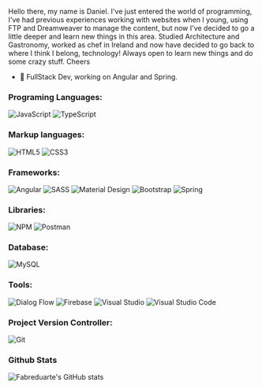 Hello there, my name is Daniel. 
I've just entered the world of programming, I've had previous experiences working with websites when I young, using FTP and Dreamweaver to manage the content, but now I've decided to go a little deeper and learn new things in this area. Studied Architecture and Gastronomy, worked as chef in Ireland and now have decided to go back to where I think I belong, technology!
Always open to learn new things and do some crazy stuff.
Cheers

* 🎨 FullStack Dev, working on Angular and Spring.

### Programing Languages:

  <img src="https://img.shields.io/badge/-JavaScript-F7DF1E?style=for-the-badge&logo=javascript&logoColor=fff" alt="JavaScript">

  <img src="https://img.shields.io/badge/-TypeScript-007ACC?style=for-the-badge&logo=Typescript&logoColor=fff" alt="TypeScript">

### Markup languages:

  <img src="https://img.shields.io/badge/-HTML5-E34F26?style=for-the-badge&logo=HTML5&logoColor=fff" alt="HTML5">

  <img src="https://img.shields.io/badge/-CSS3-1572B6?style=for-the-badge&logo=CSS3&logoColor=fff" alt="CSS3">

### Frameworks:
  
  <img src="https://img.shields.io/badge/Angular-DD0031?style=for-the-badge&logo=angular&logoColor=white" alt="Angular">
  
  <img src="https://img.shields.io/badge/-SASS-CC6699?style=for-the-badge&logo=SASS&logoColor=fff" alt="SASS">
  
  <img src="https://img.shields.io/badge/-Material Design-757575?style=for-the-badge&logo=material-design&logoColor=fff" alt="Material Design">
  
  <img src="https://img.shields.io/badge/-Bootstrap-7952B3?style=for-the-badge&logo=bootstrap&logoColor=fff" alt="Bootstrap">
  
  <img src="https://img.shields.io/badge/Spring-6DB33F?style=for-the-badge&logo=spring&logoColor=white" alt="Spring">
  
### Libraries:

  <img src="https://img.shields.io/badge/-NPM-CB3837?style=for-the-badge&logo=NPM&logoColor=fff" alt="NPM">
  
  <img src="https://img.shields.io/badge/Postman-FF6C37?style=for-the-badge&logo=Postman&logoColor=white" alt="Postman">  
  
  
### Database:

  <img src="https://img.shields.io/badge/MySQL-005C84?style=for-the-badge&logo=mysql&logoColor=white" alt="MySQL">	

### Tools:
  
  <img src="https://img.shields.io/badge/dialogflow-FF9800?style=for-the-badge&logo=dialogflow&logoColor=white" alt="Dialog Flow">
  
  <img src="https://img.shields.io/badge/firebase-ffca28?style=for-the-badge&logo=firebase&logoColor=black" alt="Firebase">
  
  <img src="https://img.shields.io/badge/-visual studio-5C2D91?style=for-the-badge&logo=visual-studio&logoColor=fff" alt="Visual Studio">

  <img src="https://img.shields.io/badge/-VS Code-007ACC?style=for-the-badge&logo=visual-studio-code&logoColor=fff" alt="Visual Studio Code">

### Project Version Controller: 

  <img src="https://img.shields.io/badge/-Git-F05032?style=for-the-badge&logo=Git&logoColor=fff" alt="Git">
  
### Github Stats

![Fabreduarte's GitHub stats](https://github-readme-stats.vercel.app/api?username=fabreduarte&hide=prs&count_private=true&include_all_commits=true&show_icons=true&theme=dracula)
